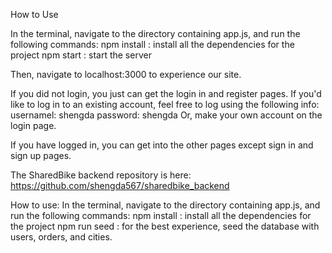 How to Use

In the terminal, navigate to the directory containing app.js, and run the following commands:
npm install : install all the dependencies for the project
npm start : start the server

Then, navigate to localhost:3000 to experience our site.

If you did not login, you just can get the login in and register pages.
If you'd like to log in to an existing account, feel free to log using the following info:
usernamel: shengda
password: shengda
Or, make your own account on the login page.

If you have logged in, you can get into the other pages except sign in and sign up pages.

The SharedBike backend repository is here:
https://github.com/shengda567/sharedbike_backend

How to use:
In the terminal, navigate to the directory containing app.js, and run the following commands:
npm install : install all the dependencies for the project
npm run seed : for the best experience, seed the database with users, orders, and cities.
